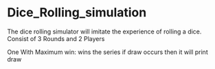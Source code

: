 # Dice_Rolling_simulation
The dice rolling simulator will imitate the experience of rolling a dice.
Consist of 3 Rounds and 2 Players

One With Maximum win:
wins the series
if draw occurs then it will print draw

